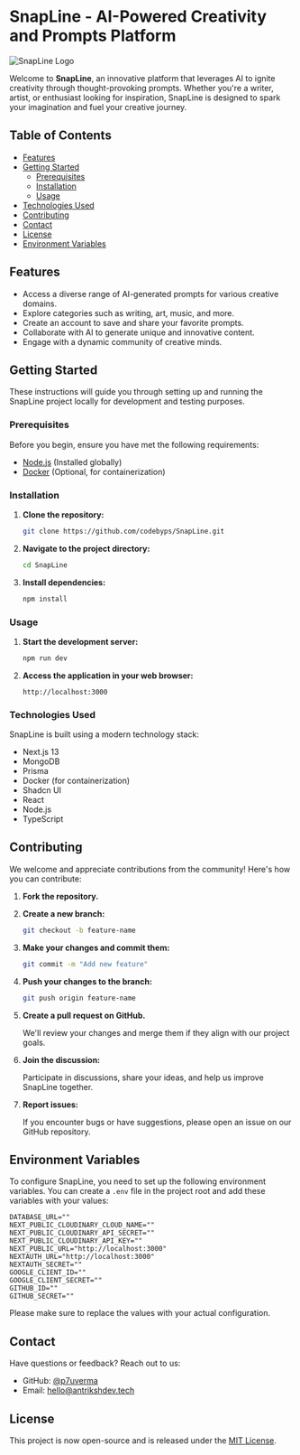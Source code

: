 # SnapLine - AI-Powered Creativity and Prompts Platform

![SnapLine Logo](/screenshots/2.png)

Welcome to **SnapLine**, an innovative platform that leverages AI to ignite creativity through thought-provoking prompts. Whether you're a writer, artist, or enthusiast looking for inspiration, SnapLine is designed to spark your imagination and fuel your creative journey.

## Table of Contents

- [Features](#features)
- [Getting Started](#getting-started)
  - [Prerequisites](#prerequisites)
  - [Installation](#installation)
  - [Usage](#usage)
- [Technologies Used](#technologies-used)
- [Contributing](#contributing)
- [Contact](#contact)
- [License](#license)
- [Environment Variables](#environment-variables)

## Features

- Access a diverse range of AI-generated prompts for various creative domains.
- Explore categories such as writing, art, music, and more.
- Create an account to save and share your favorite prompts.
- Collaborate with AI to generate unique and innovative content.
- Engage with a dynamic community of creative minds.

## Getting Started

These instructions will guide you through setting up and running the SnapLine project locally for development and testing purposes.

### Prerequisites

Before you begin, ensure you have met the following requirements:

- [Node.js](https://nodejs.org/) (Installed globally)
- [Docker](https://www.docker.com/) (Optional, for containerization)

### Installation

1. **Clone the repository:**

   ```bash
   git clone https://github.com/codebyps/SnapLine.git
   ```

2. **Navigate to the project directory:**

   ```bash
   cd SnapLine
   ```

3. **Install dependencies:**

   ```bash
   npm install
   ```

### Usage

1. **Start the development server:**

   ```bash
   npm run dev
   ```

2. **Access the application in your web browser:**

   ```
   http://localhost:3000
   ```

### Technologies Used

SnapLine is built using a modern technology stack:

- Next.js 13
- MongoDB
- Prisma
- Docker (for containerization)
- Shadcn UI
- React
- Node.js
- TypeScript

## Contributing

We welcome and appreciate contributions from the community! Here's how you can contribute:

1. **Fork the repository.**

2. **Create a new branch:**

   ```bash
   git checkout -b feature-name
   ```

3. **Make your changes and commit them:**

   ```bash
   git commit -m "Add new feature"
   ```

4. **Push your changes to the branch:**

   ```bash
   git push origin feature-name
   ```

5. **Create a pull request on GitHub.**

   We'll review your changes and merge them if they align with our project goals.

6. **Join the discussion:**

   Participate in discussions, share your ideas, and help us improve SnapLine together.

7. **Report issues:**

   If you encounter bugs or have suggestions, please open an issue on our GitHub repository.

## Environment Variables

To configure SnapLine, you need to set up the following environment variables. You can create a `.env` file in the project root and add these variables with your values:

```env
DATABASE_URL=""
NEXT_PUBLIC_CLOUDINARY_CLOUD_NAME=""
NEXT_PUBLIC_CLOUDINARY_API_SECRET=""
NEXT_PUBLIC_CLOUDINARY_API_KEY=""
NEXT_PUBLIC_URL="http://localhost:3000"
NEXTAUTH_URL="http://localhost:3000"
NEXTAUTH_SECRET=""
GOOGLE_CLIENT_ID=""
GOOGLE_CLIENT_SECRET=""
GITHUB_ID=""
GITHUB_SECRET=""
```

Please make sure to replace the values with your actual configuration.

## Contact

Have questions or feedback? Reach out to us:

- GitHub: [@p7uverma](https://github.com/p7uverma)
- Email: hello@antrikshdev.tech

## License

This project is now open-source and is released under the [MIT License](LICENSE).
